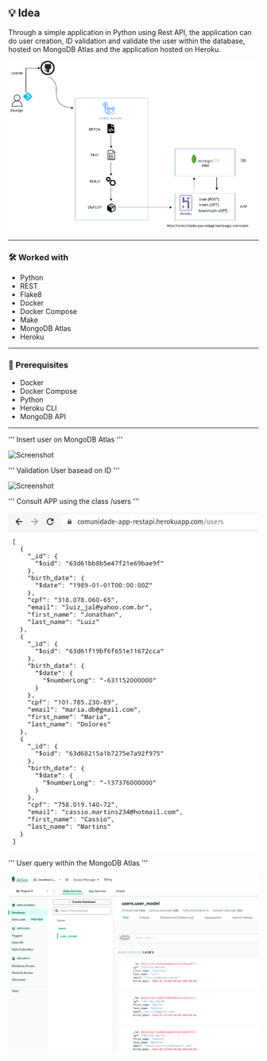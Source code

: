 ## 💡 Idea
Through a simple application in Python using Rest API, the application can do user creation, ID validation and validate the user within the database, hosted on MongoDB Atlas and the application hosted on Heroku.

![Screenshot](REST_API_Heroku.png)

---

### 🛠️ Worked with
* Python
* REST
* Flake8
* Docker
* Docker Compose
* Make
* MongoDB Atlas
* Heroku
---

### 🧾 Prerequisites
* Docker
* Docker Compose
* Python
* Heroku CLI
* MongoDB API
---

'''
Insert user on MongoDB Atlas
'''


![Screenshot](POST-User.png)


'''
Validation User basead on ID
'''


![Screenshot](validation-users.png)


'''
Consult APP using the class /users
'''


![Screenshot](app-heroku1.png)



'''
User query within the MongoDB Atlas
'''


![Screenshot](mongodb-atlas1.png)
